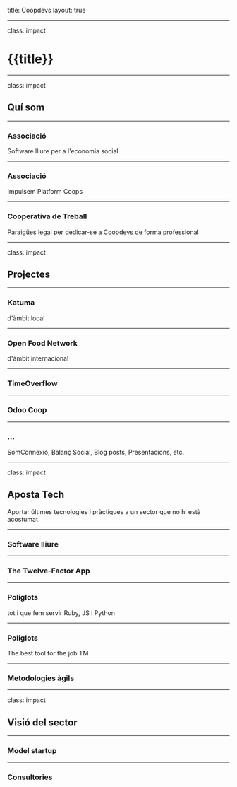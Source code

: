 title: Coopdevs
layout: true

---

class: impact

# {{title}}

---

class: impact

## Quí som

---

### Associació

Software lliure per a l'economia social

---

### Associació

Impulsem Platform Coops

---

### Cooperativa de Treball

Paraigües legal per dedicar-se a Coopdevs de forma professional

---

class: impact

## Projectes

---

### Katuma

d'àmbit local

---

### Open Food Network

d'àmbit internacional

---

### TimeOverflow

---

### Odoo Coop

---

### ...

SomConnexió, Balanç Social, Blog posts, Presentacions, etc.

---

class: impact

## Aposta Tech

Aportar últimes tecnologies i pràctiques a un sector que no hi està acostumat

---

### Software lliure

---

### The Twelve-Factor App

---

### Poliglots

tot i que fem servir Ruby, JS i Python

---

### Poliglots

The best tool for the job TM

---

### Metodologies àgils

---

class: impact

## Visió del sector

---

### Model startup

---

### Consultories
